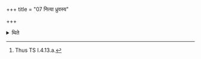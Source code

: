+++
title = "07 नित्या ध्रुवस्य"

+++

<details><summary>थिते</summary>

7. For the Dhruva (scoop) the usual verse[^1] is to be used.  

[^1]: Thus TS I.4.13.a. 
</details>
